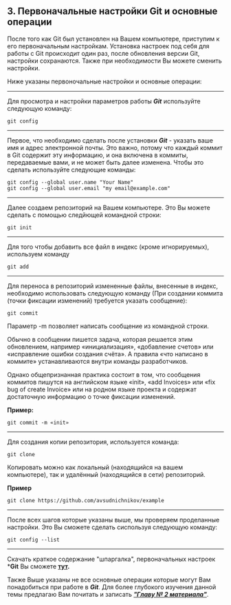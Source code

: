 ## 3. Первоначальные настройки Git и основные операции

После того как Git был установлен на Вашем компьютере, приступим к его первоначальным настройкам. Установка настроек под себя для работы с Git происходит один раз, после обновления версии Git, настройки сохранаются. Также при необходимости Вы можете сменить настройки. 

Ниже указаны первоночальные настройки и основные операции:

---
Для просмотра и настройки параметров работы ***Git*** используйте следующую команду:
```
git config
```

---
Первое, что необходимо сделать после установки ***Git*** - указать ваше имя и адрес электронной почты. Это важно, потому что каждый коммит в Git содержит эту информацию, и она включена в коммиты, передаваемые вами, и не может быть далее изменена. Чтобы это сделать используйте следующие команды:
```
git config --global user.name "Your Name"
git config --global user.email "my email@example.com"
```
---
Далее создаем репозиторий на Вашем компьютере. Это Вы можете сделать с помощью следйющей командной строки:
```
git init
```
---
Для того чтобы добавить все файл в индекс (кроме игнорируемых), используем команду

```
git add
```
---
Для переноса в репозиторий измененные файлы, внесенные в индекс, необходимо использовать следующую команду (При создании коммита (точки фиксации изменений) требуется указать сообщение):

```
git commit
```

Параметр -m позволяет написать сообщение из командной строки.

Обычно в сообщении пишется задача, которая решается этим обновлением, например «инициализация», «добавление счетов» или «исправление ошибки создания счёта». А правила «что написано в коммите» устанавливаются внутри команды разработчиков.

Однако общепризнанная практика состоит в том, что сообщения коммитов пишутся на английском языке «init», «add Invoices» или «fix bug of create Invoice» или на родном языке проекта и содержат достаточную информацию о точке фиксации изменений.

**Пример:**
```
git commit -m «init»
```
---

Для создания копии репозитория, используется команда:
```
git clone
```
Копировать можно как локальный (находящийся на вашем компьютере), так и удалённый (находящийся в сети) репозиторий.

**Пример**
```
git clone https://github.com/avsudnichnikov/example
```

---
После всех шагов которые указаны выше, мы проверяем проделанные настройки. Это Вы сможете сделать сиспользуя следующую команду:
```
git config --list
```
---

Скачать краткое содержание "шпаргалка", первоначальных настроек  ***Git**  Вы сможете **[тут](https://githowto.com/ru).**

Также Выше указаны не все основные операции которые могут Вам понадобиться при работе в ***Git***. Для более глубокого изучения данной темы предлагаю Вам почитать и записать ***["Главу № 2 материала"](https://git-scm.com/book/ru/v2/%D0%9E%D1%81%D0%BD%D0%BE%D0%B2%D1%8B-Git-%D0%A1%D0%BE%D0%B7%D0%B4%D0%B0%D0%BD%D0%B8%D0%B5-Git-%D1%80%D0%B5%D0%BF%D0%BE%D0%B7%D0%B8%D1%82%D0%BE%D1%80%D0%B8%D1%8F)***.
